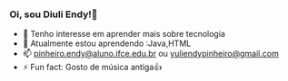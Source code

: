 ### Oi, sou Diuli Endy!👋

- 👀 Tenho interesse em aprender mais sobre tecnologia
- 🌱 Atualmente estou aprendendo :Java,HTML
- 📫 pinheiro.endy@aluno.ifce.edu.br ou yuliendypinheiro@gmail.com
- ⚡ Fun fact: Gosto de música antiga👍



<!---
Diuliendy/Diuliendy is a ✨ special ✨ repository because its `README.md` (this file) appears on your GitHub profile.
You can click the Preview link to take a look at your changes.
--->
